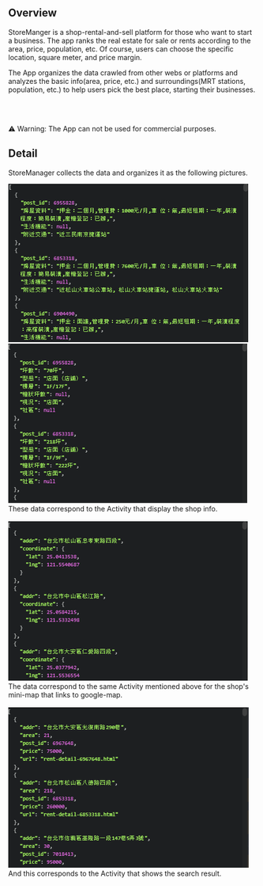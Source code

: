 ## Overview
StoreManger is a shop-rental-and-sell platform for those who want to start a business. The app ranks the real estate for sale or rents according to the area, price, population, etc. Of course, users can choose the specific location, square meter, and price margin.

The App organizes the data crawled from other webs or platforms and analyzes the basic info(area, price, etc.) and surroundings(MRT stations, population, etc.) to help users pick the best place, starting their businesses.

<br><br>

:warning: Warning: The App can not be used for commercial purposes.

## Detail
StoreManager collects the data and organizes it as the following pictures.
<p align="left">
  <img src="/.meta/housebox.PNG">
  <img src="/.meta/infobox.PNG"><br>
  These data correspond to the Activity that display the shop info. <br><br>
  <img src="/.meta/location.PNG"><br>
  The data correspond to the same Activity mentioned above for the shop's mini-map that links to google-map. <br><br>
  <img src="/.meta/totalrows.PNG"><br>
  And this corresponds to the Activity that shows the search result.
</p>
